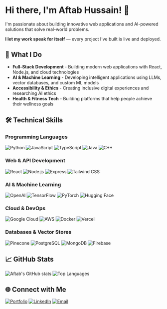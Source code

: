 # Hi there, I'm Aftab Hussain! 👋

I'm passionate about building innovative web applications and AI-powered solutions that solve real-world problems.

**I let my work speak for itself** — every project I’ve built is live and deployed.

## 🚀 What I Do

- **Full-Stack Development** - Building modern web applications with React, Node.js, and cloud technologies
- **AI & Machine Learning** - Developing intelligent applications using LLMs, vector databases, and custom ML models
- **Accessibility & Ethics** - Creating inclusive digital experiences and researching AI ethics
- **Health & Fitness Tech** - Building platforms that help people achieve their wellness goals

## 🛠️ Technical Skills

### **Programming Languages**
![Python](https://img.shields.io/badge/-Python-3776AB?style=flat-square&logo=python&logoColor=white)
![JavaScript](https://img.shields.io/badge/-JavaScript-F7DF1E?style=flat-square&logo=javascript&logoColor=black)
![TypeScript](https://img.shields.io/badge/-TypeScript-3178C6?style=flat-square&logo=typescript&logoColor=white)
![Java](https://img.shields.io/badge/-Java-007396?style=flat-square&logo=java&logoColor=white)
![C++](https://img.shields.io/badge/-C++-00599C?style=flat-square&logo=c%2B%2B&logoColor=white)

### **Web & API Development**
![React](https://img.shields.io/badge/-React-61DAFB?style=flat-square&logo=react&logoColor=black)
![Node.js](https://img.shields.io/badge/-Node.js-339933?style=flat-square&logo=node.js&logoColor=white)
![Express](https://img.shields.io/badge/-Express-000000?style=flat-square&logo=express&logoColor=white)
![Tailwind CSS](https://img.shields.io/badge/-Tailwind%20CSS-38B2AC?style=flat-square&logo=tailwind-css&logoColor=white)

### **AI & Machine Learning**
![OpenAI](https://img.shields.io/badge/-OpenAI-412991?style=flat-square&logo=openai&logoColor=white)
![TensorFlow](https://img.shields.io/badge/-TensorFlow-FF6F00?style=flat-square&logo=tensorflow&logoColor=white)
![PyTorch](https://img.shields.io/badge/-PyTorch-EE4C2C?style=flat-square&logo=pytorch&logoColor=white)
![Hugging Face](https://img.shields.io/badge/-Hugging%20Face-FFD21E?style=flat-square&logo=huggingface&logoColor=black)

### **Cloud & DevOps**
![Google Cloud](https://img.shields.io/badge/-Google%20Cloud-4285F4?style=flat-square&logo=google-cloud&logoColor=white)
![AWS](https://img.shields.io/badge/-AWS-232F3E?style=flat-square&logo=amazon-aws&logoColor=white)
![Docker](https://img.shields.io/badge/-Docker-2496ED?style=flat-square&logo=docker&logoColor=white)
![Vercel](https://img.shields.io/badge/-Vercel-000000?style=flat-square&logo=vercel&logoColor=white)

### **Databases & Vector Stores**
![Pinecone](https://img.shields.io/badge/-Pinecone-000000?style=flat-square&logo=pinecone&logoColor=white)
![PostgreSQL](https://img.shields.io/badge/-PostgreSQL-336791?style=flat-square&logo=postgresql&logoColor=white)
![MongoDB](https://img.shields.io/badge/-MongoDB-47A248?style=flat-square&logo=mongodb&logoColor=white)
![Firebase](https://img.shields.io/badge/-Firebase-FFCA28?style=flat-square&logo=firebase&logoColor=black)

## 📈 GitHub Stats

![Aftab's GitHub stats](https://github-readme-stats.vercel.app/api?username=Afthab33&show_icons=true&theme=dark&hide_border=true)
![Top Languages](https://github-readme-stats.vercel.app/api/top-langs/?username=Afthab33&layout=compact&theme=dark&hide_border=true)

## 🌐 Connect with Me

[![Portfolio](https://img.shields.io/badge/-Portfolio-000000?style=for-the-badge&logo=vercel&logoColor=white)](https://aftabhussain.vercel.app)
[![LinkedIn](https://img.shields.io/badge/-LinkedIn-0077B5?style=for-the-badge&logo=linkedin&logoColor=white)](https://linkedin.com/in/aftabhussain33)
[![Email](https://img.shields.io/badge/-Email-D14836?style=for-the-badge&logo=gmail&logoColor=white)](mailto:afthabhussain33@gmail.com)
